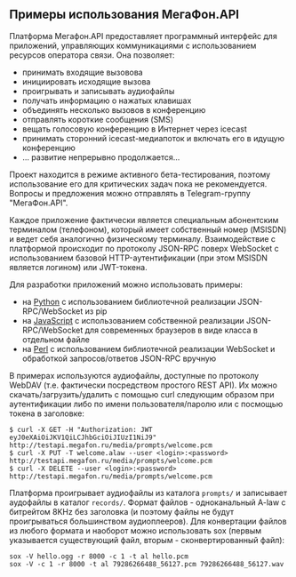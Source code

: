 Примеры использования МегаФон.API
---------------------------------

Платформа Мегафон.API предоставляет программный интерфейс для приложений, управляющих коммуникациями с использованием ресурсов оператора связи. Она позволяет:

* принимать входящие вызовова
* инициировать исходящие вызова
* проигрывать и записывать аудиофайлы
* получать информацию о нажатых клавишах
* объединять несколько вызовов в конференцию
* отправлять короткие сообщения (SMS)
* вещать голосовую конференцию в Интернет через icecast
* принимать сторонний icecast-медиапоток и включать его в идущую конференцию
* ... развитие непрерывно продолжается...

Проект находится в режиме активного бета-тестирования, поэтому использование его для критических задач пока не рекомендуется. Вопросы и предложения можно отправлять в Telegram-группу "МегаФон.API".

Каждое приложение фактически является специальным абонентским терминалом (телефоном), который имеет собственный номер (MSISDN) и ведет себя аналогично физическому терминалу. Взаимодействие с платформой происходит по протоколу JSON-RPC поверх WebSocket c использованием базовой HTTP-аутентификации (при этом MSISDN является логином) или JWT-токена.

Для разработки приложений можно использовать примеры:

* на [Python](/python) с использованием библиотечной реализации JSON-RPC/WebSocket из pip
* на [JavaScript](/javascript) с использованием собственной реализации JSON-RPC/WebSocket для современных браузеров в виде класса в отдельном файле
* на [Perl](/perl) с использованием библиотечной реализации WebSocket и обработкой запросов/ответов JSON-RPC вручную

В примерах используются аудиофайлы, доступные по протоколу WebDAV (т.е. фактически посредством простого REST API). Их можно скачать/загрузить/удалить с помощью curl следующим образом при аутентификации либо по имени пользователя/паролю или с посмощью токена в заголовке:

```
$ curl -X GET -H "Authorization: JWT eyJ0eXAiOiJKV1QiLCJhbGciOiJIUzI1NiJ9" http://testapi.megafon.ru/media/prompts/welcome.pcm
$ curl -X PUT -T welcome.alaw --user <login>:<password> http://testapi.megafon.ru/media/prompts/welcome.pcm
$ curl -X DELETE --user <login>:<password> http://testapi.megafon.ru/media/prompts/welcome.pcm
```

Платформа проигрывает аудиофайлы из каталога `prompts/` и записывает аудофайлы в каталог `records/`. Формат файлов - одноканальный A-law с битрейтом 8KHz без заголовка (и поэтому файлы не будут проигрываться большинством аудиоплееров). Для конвертации файлов из любого формата и наоборот можно использовать sox (первым указывается существующий файл, вторым - сконвертированный файл):

```
sox -V hello.ogg -r 8000 -c 1 -t al hello.pcm
sox -V -c 1 -r 8000 -t al 79286266488_56127.pcm 79286266488_56127.wav
```
